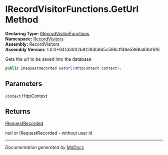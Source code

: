 ﻿<!--  
  <auto-generated>   
    The contents of this file were generated by a tool.  
    Changes to this file may be list if the file is regenerated  
  </auto-generated>   
-->

# IRecordVisitorFunctions.GetUrl Method

**Declaring Type:** [IRecordVisitorFunctions](../index.md)  
**Namespace:** [RecordVisitors](../../index.md)  
**Assembly:** RecordVisitors  
**Assembly Version:** 1.0.0+941d3002b81283b9d5c598cff49e5898a83bf6f6

Gets the url to be saved into the database

```csharp
public IRequestRecorded GetUrl(HttpContext context);
```

## Parameters

`context`  HttpContext

## Returns

[IRequestRecorded](../../IRequestRecorded/index.md)

null or IRequestRecorded \- without user id

___

*Documentation generated by [MdDocs](https://github.com/ap0llo/mddocs)*
